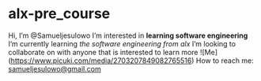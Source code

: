 # alx-pre_course
Hi, I’m @Samueljesulowo
I’m interested in **learning software engineering**
I’m currently learning _the software engineering from alx_
I’m looking to collaborate on with anyone that is interested to learn more
![Me] (https://www.picuki.com/media/2703207849082765516)
How to reach me: samueljesulowo@gmail.com
